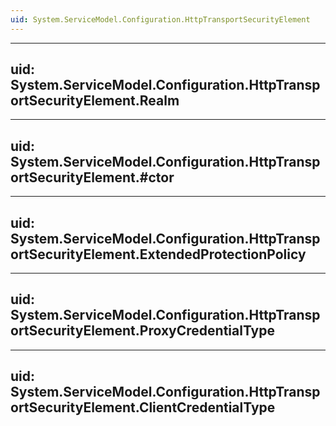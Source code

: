 ```yaml
---
uid: System.ServiceModel.Configuration.HttpTransportSecurityElement
---
```


---
uid: System.ServiceModel.Configuration.HttpTransportSecurityElement.Realm
---

---
uid: System.ServiceModel.Configuration.HttpTransportSecurityElement.#ctor
---

---
uid: System.ServiceModel.Configuration.HttpTransportSecurityElement.ExtendedProtectionPolicy
---

---
uid: System.ServiceModel.Configuration.HttpTransportSecurityElement.ProxyCredentialType
---

---
uid: System.ServiceModel.Configuration.HttpTransportSecurityElement.ClientCredentialType
---
